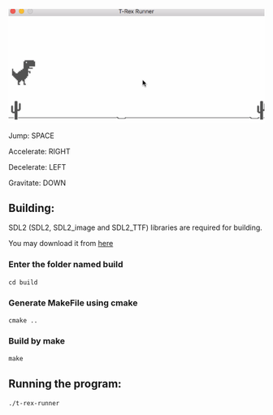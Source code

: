![demo](demo/t-rex-demo.gif)

Jump: SPACE

Accelerate: RIGHT

Decelerate: LEFT

Gravitate: DOWN


## Building:

SDL2 (SDL2, SDL2_image and SDL2_TTF) libraries are required for building.

You may download it from [here](https://www.libsdl.org/download-2.0.php "SDL2")


### Enter the folder named build

 
	cd build


### Generate MakeFile using cmake


	cmake ..


### Build by make

	make



## Running the program:

	./t-rex-runner
